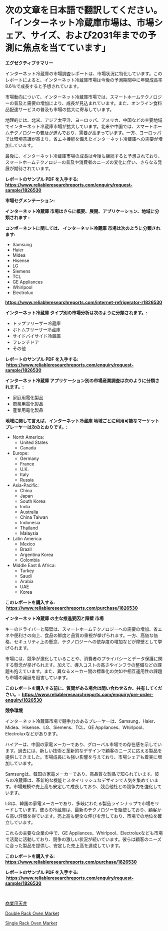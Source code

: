 <p><h1>次の文章を日本語で翻訳してください。「インターネット冷蔵庫市場は、市場シェア、サイズ、および2031年までの予測に焦点を当てています」</h1></p><p><strong>エグゼクティブサマリー</strong></p>
<p><p>インターネット冷蔵庫の市場調査レポートは、市場状況に特化しています。このレポートによると、インターネット冷蔵庫市場は今後の予測期間中に年間成長率8.6％で成長すると予想されています。</p><p>市場動向について、インターネット冷蔵庫市場では、スマートホームテクノロジーの普及と需要の増加により、成長が見込まれています。また、オンライン食料品配達サービスの普及も市場の拡大に寄与しています。</p><p>地理的には、北米、アジア太平洋、ヨーロッパ、アメリカ、中国などの主要地域でインターネット冷蔵庫市場が拡大しています。北米や中国では、スマートホームテクノロジーの普及が進んでおり、需要が高まっています。一方、ヨーロッパでは環境意識が高まり、省エネ機能を備えたインターネット冷蔵庫への需要が増加しています。</p><p>最後に、インターネット冷蔵庫市場の成長は今後も継続すると予想されており、スマートホームテクノロジーの普及や消費者のニーズの変化に伴い、さらなる発展が期待されています。</p></p>
<p><strong>レポートのサンプル PDF を入手する: <a href="https://www.reliableresearchreports.com/enquiry/request-sample/1826530">https://www.reliableresearchreports.com/enquiry/request-sample/1826530</a></strong></p>
<p><strong>市場セグメンテーション:</strong></p>
<p><strong> インターネット冷蔵庫 市場はさらに概要、展開、アプリケーション、地域に分類されます :</strong></p>
<p><strong>コンポーネントに関しては、 インターネット冷蔵庫 市場は次のように分類されます: &nbsp;</strong></p>
<p><ul><li>Samsung</li><li>Haier</li><li>Midea</li><li>Hisense</li><li>LG</li><li>Siemens</li><li>TCL</li><li>GE Appliances</li><li>Whirlpool</li><li>Electrolux</li></ul></p>
<p><strong><a href="https://www.reliableresearchreports.com/internet-refrigerator-r1826530">https://www.reliableresearchreports.com/internet-refrigerator-r1826530</a></strong></p>
<p><strong> インターネット冷蔵庫 タイプ別の市場分析は次のように分類されます。:</strong></p>
<p><ul><li>トップフリーザー冷蔵庫</li><li>ボトムフリーザー冷蔵庫</li><li>サイドバイサイド冷蔵庫</li><li>フレンチドア</li><li>その他</li></ul></p>
<p><strong>レポートのサンプル PDF を入手する: &nbsp;<a href="https://www.reliableresearchreports.com/enquiry/request-sample/1826530">https://www.reliableresearchreports.com/enquiry/request-sample/1826530</a></strong></p>
<p><strong> インターネット冷蔵庫 アプリケーション別の市場産業調査は次のように分類されます。:</strong></p>
<p><ul><li>家庭用電化製品</li><li>商業用電化製品</li><li>産業用電化製品</li></ul></p>
<p><strong>地域に関して言えば、インターネット冷蔵庫 地域ごとに利用可能なマーケットプレーヤーは次のとおりです。:</strong></p>
<p><ul>
    <li>
        North America:
        <ul>
            <li>United States</li>
            <li>Canada</li>
        </ul>
    </li>
    <li>
        Europe:
        <ul>
            <li>Germany</li>
            <li>France</li>
            <li>U.K.</li>
            <li>Italy</li>
            <li>Russia</li>
        </ul>
    </li>
    <li>
        Asia-Pacific:
        <ul>
            <li>China</li>
            <li>Japan</li>
            <li>South Korea</li>
            <li>India</li>
            <li>Australia</li>
            <li>China Taiwan</li>
            <li>Indonesia</li>
            <li>Thailand</li>
            <li>Malaysia</li>
        </ul>
    </li>
    <li>
        Latin America:
        <ul>
            <li>Mexico</li>
            <li>Brazil</li>
            <li>Argentina Korea</li>
            <li>Colombia</li>
        </ul>
    </li>
    <li>
        Middle East & Africa:
        <ul>
            <li>Turkey</li>
            <li>Saudi</li>
            <li>Arabia</li>
            <li>UAE</li>
            <li>Korea</li>
        </ul>
    </li>
    </ul></p>
<p><strong>このレポートを購入する: &nbsp;<a href="https://www.reliableresearchreports.com/purchase/1826530">https://www.reliableresearchreports.com/purchase/1826530</a></strong></p>
<p><strong>インターネット冷蔵庫 の主な推進要因と障壁 市場</strong></p>
<p><p>キーのドライバーと障壁は、スマートホームテクノロジーへの需要の増加、省エネや便利さの向上、食品の鮮度と品質の重視が挙げられます。一方、高価な価格、セキュリティ上の懸念、テクノロジーへの依存度の増加などが障壁として挙げられます。</p><p>市場には、競争が激化していることや、消費者のプライバシーとデータ保護に関する懸念が挙げられます。加えて、導入コストの高さやインフラの整備などの課題も抱えています。また、異なるメーカー間の標準化の欠如や相互運用性の課題も市場の発展を阻害しています。</p></p>
<p><strong>このレポートを購入する前に、質問がある場合は問い合わせるか、共有してください。:&nbsp; <a href="https://www.reliableresearchreports.com/enquiry/pre-order-enquiry/1826530">https://www.reliableresearchreports.com/enquiry/pre-order-enquiry/1826530</a></strong></p>
<p><strong>競争環境</strong></p>
<p><p>インターネット冷蔵庫市場で競争力のあるプレーヤーは、Samsung、Haier、Midea、Hisense、LG、Siemens、TCL、GE Appliances、Whirlpool、Electroluxなどがあります。</p><p>ハイアーは、中国の家電メーカーであり、グローバル市場での存在感を示しています。過去には、新しい技術と革新的なデザインで顧客のニーズに応える製品を提供してきました。市場成長にも強い影響を与えており、市場シェアも着実に増加しています。</p><p>Samsungは、韓国の家電メーカーであり、高品質な製品で知られています。彼らの冷蔵庫は、革新的な機能とスタイリッシュなデザインで人気を集めています。市場規模や売上高も安定して成長しており、競合他社との競争力を強化しています。</p><p>LGは、韓国の家電メーカーであり、多岐にわたる製品ラインナップで市場をリードしています。彼らの冷蔵庫は、最新のテクノロジーを駆使しており、顧客から高い評価を得ています。売上高も健全な伸びを示しており、市場での地位を確立しています。</p><p>これらの主要な企業の中で、GE Appliances、Whirlpool、Electroluxなども市場で活発に活動しており、競争の激しい状況が続いています。彼らは顧客のニーズに合った製品を提供し、安定した売上高を達成しています。</p></p>
<p><strong>このレポートを購入する: &nbsp; <a href="https://www.reliableresearchreports.com/purchase/1826530">https://www.reliableresearchreports.com/purchase/1826530</a></strong></p>
<p><strong>レポートのサンプル PDF を入手する: &nbsp;<a href="https://www.reliableresearchreports.com/enquiry/request-sample/1826530">https://www.reliableresearchreports.com/enquiry/request-sample/1826530</a></strong><strong></strong></p>
<p>&nbsp;</p>
<p><p><a href="https://github.com/Sophiaard2003/Market-Research-Report-List-1/blob/main/411238832107.md">商業用天井</a></p><p><a href="https://github.com/brenzgnarento/Market-Research-Report-List-2/blob/main/double-rack-oven-market.md">Double Rack Oven Market</a></p><p><a href="https://github.com/jerrycopelandthomaswsqd8q/Market-Research-Report-List-2/blob/main/single-rack-oven-market.md">Single Rack Oven Market</a></p></p>